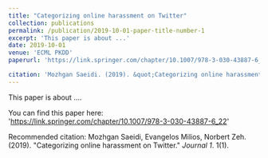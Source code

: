 ```yaml
---
title: "Categorizing online harassment on Twitter"
collection: publications
permalink: /publication/2019-10-01-paper-title-number-1
excerpt: 'This paper is about ...'
date: 2019-10-01
venue: 'ECML PKDD'
paperurl: 'https://link.springer.com/chapter/10.1007/978-3-030-43887-6_22'

citation: 'Mozhgan Saeidi. (2019). &quot;Categorizing online harassment on Twitter.&quot; <i>Journal 1</i>. 1(1).'
---
```

This paper is about ....

You can find this paper here: 'https://link.springer.com/chapter/10.1007/978-3-030-43887-6_22'


Recommended citation: Mozhgan Saeidi, Evangelos Milios, Norbert Zeh. (2019). "Categorizing online harassment on Twitter." <i>Journal 1</i>. 1(1).
